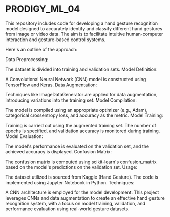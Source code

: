 # PRODIGY_ML_04
This repository includes code for developing a hand gesture recognition model designed to accurately identify and classify different hand gestures from image or video data. The aim is to facilitate intuitive human-computer interaction and gesture-based control systems.

Here's an outline of the approach:

Data Preprocessing:

The dataset is divided into training and validation sets.
Model Definition:

A Convolutional Neural Network (CNN) model is constructed using TensorFlow and Keras.
Data Augmentation:

Techniques like ImageDataGenerator are applied for data augmentation, introducing variations into the training set.
Model Compilation:

The model is compiled using an appropriate optimizer (e.g., Adam), categorical crossentropy loss, and accuracy as the metric.
Model Training:

Training is carried out using the augmented training set. The number of epochs is specified, and validation accuracy is monitored during training.
Model Evaluation:

The model's performance is evaluated on the validation set, and the achieved accuracy is displayed.
Confusion Matrix:

The confusion matrix is computed using scikit-learn's confusion_matrix based on the model's predictions on the validation set.
Usage:

The dataset utilized is sourced from Kaggle (Hand Gesture). The code is implemented using Jupyter Notebook in Python.
Techniques:

A CNN architecture is employed for the model development.
This project leverages CNNs and data augmentation to create an effective hand gesture recognition system, with a focus on model training, validation, and performance evaluation using real-world gesture datasets.

